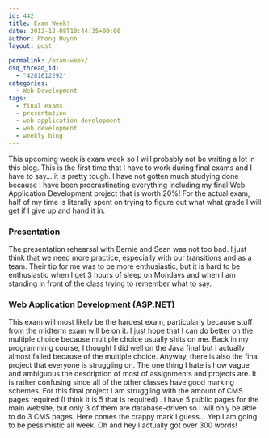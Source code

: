 ```yaml
---
id: 442
title: Exam Week!
date: 2012-12-08T10:44:35+00:00
author: Phong Huynh
layout: post

permalink: /exam-week/
dsq_thread_id:
  - "4281612292"
categories:
  - Web Development
tags:
  - final exams
  - presentation
  - web application development
  - web development
  - weekly blog
---
```

This upcoming week is exam week so I will probably not be writing a lot in this blog. This is the first time that I have to work during final exams and I have to say&#8230; it is pretty tough. I have not gotten much studying done because I have been procrastinating everything including my final Web Application Development project that is worth 20%! For the actual exam, half of my time is literally spent on trying to figure out what what grade I will get if I give up and hand it in.

### Presentation

The presentation rehearsal with Bernie and Sean was not too bad. I just think that we need more practice, especially with our transitions and as a team. Their tip for me was to be more enthusiastic, but it is hard to be enthusiastic when I get 3 hours of sleep on Mondays and when I am standing in front of the class trying to remember what to say.

### Web Application Development (ASP.NET)

This exam will most likely be the hardest exam, particularly because stuff from the midterm exam will be on it. I just hope that I can do better on the multiple choice because multiple choice usually shits on me. Back in my programming course, I thought I did well on the Java final but I actually almost failed because of the multiple choice. Anyway, there is also the final project that everyone is struggling on. The one thing I hate is how vague and ambiguous the description of most of assignments and projects are. It is rather confusing since all of the other classes have good marking schemes. For this final project I am struggling with the amount of CMS pages required (I think it is 5 that is required) . I have 5 public pages for the main website, but only 3 of them are database-driven so I will only be able to do 3 CMS pages. Here comes the crappy mark I guess&#8230; Yep I am going to be pessimistic all week. Oh and hey I actually got over 300 words!